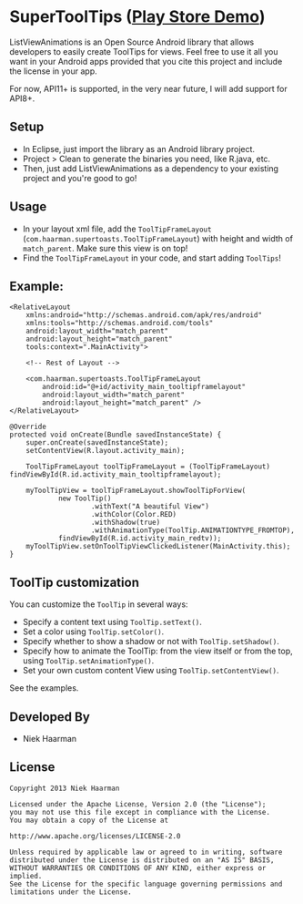 SuperToolTips ([Play Store Demo][1])
===========

ListViewAnimations is an Open Source Android library that allows developers to easily create ToolTips for views.
Feel free to use it all you want in your Android apps provided that you cite this project and include the license in your app.

For now, API11+ is supported, in the very near future, I will add support for API8+.

Setup
-----
* In Eclipse, just import the library as an Android library project.
* Project > Clean to generate the binaries you need, like R.java, etc.
* Then, just add ListViewAnimations as a dependency to your existing project and you're good to go!

Usage
-----

* In your layout xml file, add the `ToolTipFrameLayout` (`com.haarman.supertoasts.ToolTipFrameLayout`) with height and width of `match_parent`. Make sure this view is on top!
* Find the `ToolTipFrameLayout` in your code, and start adding `ToolTips`!

Example:
-----

	<RelativeLayout
		xmlns:android="http://schemas.android.com/apk/res/android"
		xmlns:tools="http://schemas.android.com/tools"
		android:layout_width="match_parent"
		android:layout_height="match_parent"	
		tools:context=".MainActivity">

		<!-- Rest of Layout -->

		<com.haarman.supertoasts.ToolTipFrameLayout
			android:id="@+id/activity_main_tooltipframelayout"
			android:layout_width="match_parent"
			android:layout_height="match_parent" />
	</RelativeLayout>

	@Override
    protected void onCreate(Bundle savedInstanceState) {
        super.onCreate(savedInstanceState);
        setContentView(R.layout.activity_main);

        ToolTipFrameLayout toolTipFrameLayout = (ToolTipFrameLayout) findViewById(R.id.activity_main_tooltipframelayout);
		
		myToolTipView = toolTipFrameLayout.showToolTipForView(
                new ToolTip()
                        .withText("A beautiful View")
                        .withColor(Color.RED)
                        .withShadow(true)
						.withAnimationType(ToolTip.ANIMATIONTYPE_FROMTOP),
                findViewById(R.id.activity_main_redtv));
        myToolTipView.setOnToolTipViewClickedListener(MainActivity.this);
	}
	
	

ToolTip customization
-----
You can customize the `ToolTip` in several ways:

* Specify a content text using `ToolTip.setText()`.
* Set a color using `ToolTip.setColor()`.
* Specify whether to show a shadow or not with `ToolTip.setShadow()`.
* Specify how to animate the ToolTip: from the view itself or from the top, using `ToolTip.setAnimationType()`.
* Set your own custom content View using `ToolTip.setContentView()`.

See the examples.

Developed By
-----
* Niek Haarman

License
-----

	Copyright 2013 Niek Haarman

	Licensed under the Apache License, Version 2.0 (the "License");
	you may not use this file except in compliance with the License.
	You may obtain a copy of the License at

	http://www.apache.org/licenses/LICENSE-2.0

	Unless required by applicable law or agreed to in writing, software
	distributed under the License is distributed on an "AS IS" BASIS,
	WITHOUT WARRANTIES OR CONDITIONS OF ANY KIND, either express or implied.
	See the License for the specific language governing permissions and
	limitations under the License.

 [1]: https://play.google.com/store/apps/details?id=com.haarman.supertooltips